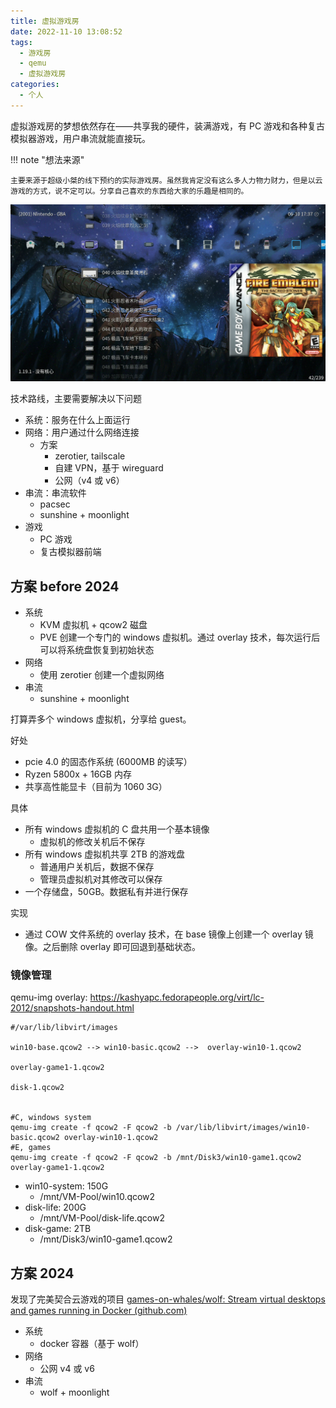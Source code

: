 ```yaml
---
title: 虚拟游戏房
date: 2022-11-10 13:08:52
tags:
  - 游戏房
  - qemu
  - 虚拟游戏房
categories:
  - 个人
---
```


虚拟游戏房的梦想依然存在——共享我的硬件，装满游戏，有 PC 游戏和各种复古模拟器游戏，用户串流就能直接玩。

!!! note "想法来源"

    主要来源于超级小桀的线下预约的实际游戏房。虽然我肯定没有这么多人力物力财力，但是以云游戏的方式，说不定可以。分享自己喜欢的东西给大家的乐趣是相同的。



![image.png](https://raw.githubusercontent.com/TheRainstorm/.image-bed/main/20241007003716.png)


技术路线，主要需要解决以下问题

- 系统：服务在什么上面运行
- 网络：用户通过什么网络连接
  - 方案
    - zerotier, tailscale
    - 自建 VPN，基于 wireguard
    - 公网（v4 或 v6）
- 串流：串流软件
  - pacsec
  - sunshine + moonlight
- 游戏
  - PC 游戏
  - 复古模拟器前端

<!-- more -->
## 方案 before 2024 

- 系统
  - KVM 虚拟机 + qcow2  磁盘
  - PVE 创建一个专门的 windows 虚拟机。通过 overlay 技术，每次运行后可以将系统盘恢复到初始状态
- 网络
  - 使用 zerotier 创建一个虚拟网络
- 串流
  - sunshine + moonlight

打算弄多个 windows 虚拟机，分享给 guest。

好处

- pcie 4.0 的固态作系统 (6000MB 的读写）
- Ryzen 5800x + 16GB 内存
- 共享高性能显卡（目前为 1060 3G）

具体

- 所有 windows 虚拟机的 C 盘共用一个基本镜像
  - 虚拟机的修改关机后不保存
- 所有 windows 虚拟机共享 2TB 的游戏盘
  - 普通用户关机后，数据不保存
  - 管理员虚拟机对其修改可以保存
- 一个存储盘，50GB。数据私有并进行保存

实现

- 通过 COW 文件系统的 overlay 技术，在 base 镜像上创建一个 overlay 镜像。之后删除 overlay 即可回退到基础状态。
### 镜像管理

qemu-img overlay: <https://kashyapc.fedorapeople.org/virt/lc-2012/snapshots-handout.html>

```
#/var/lib/libvirt/images

win10-base.qcow2 --> win10-basic.qcow2 -->  overlay-win10-1.qcow2

overlay-game1-1.qcow2

disk-1.qcow2


#C, windows system
qemu-img create -f qcow2 -F qcow2 -b /var/lib/libvirt/images/win10-basic.qcow2 overlay-win10-1.qcow2
#E, games
qemu-img create -f qcow2 -F qcow2 -b /mnt/Disk3/win10-game1.qcow2 overlay-game1-1.qcow2
```

- win10-system: 150G
  - /mnt/VM-Pool/win10.qcow2
- disk-life: 200G
  - /mnt/VM-Pool/disk-life.qcow2
- disk-game: 2TB
  - /mnt/Disk3/win10-game1.qcow2

## 方案 2024

发现了完美契合云游戏的项目
[games-on-whales/wolf: Stream virtual desktops and games running in Docker (github.com)](https://github.com/games-on-whales/wolf/tree/stable)

- 系统
  - docker 容器（基于 wolf）
- 网络
  - 公网 v4 或 v6
- 串流
  - wolf + moonlight

